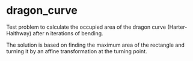# dragon_curve

Test problem to calculate the occupied area of the dragon curve (Harter-Haithway) after n iterations of bending.

The solution is based on finding the maximum area of the rectangle and turning it by an affine transformation at the turning point.
